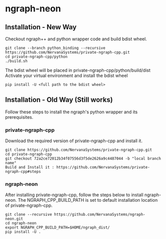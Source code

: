# ngraph-neon

## Installation - New Way

Checkout ngraph++ and python wrapper code and build bdist wheel.

```
git clone --branch python_binding --recursive https://github.com/NervanaSystems/private-ngraph-cpp.git
cd private-ngraph-cpp/python
./build.sh
```
The bdist wheel will be placed in private-ngraph-cpp/python/build/dist
Activate your virtual environment and install the bdist wheel

```
pip install -U <full path to the bdist wheel>
```


## Installation - Old Way (Still works)

Follow these steps to install the ngraph's python wrapper and its prerequisites.


### private-ngraph-cpp

Download the required version of private-ngraph-cpp and install it.
```
git clone https://github.com/NervanaSystems/private-ngraph-cpp.git
cd private-ngraph-cpp
git checkout 72a2ce72012b34f07556d3f5de2626a9c4487044 -b "local branch name"
Build and Install it : https://github.com/NervanaSystems/private-ngraph-cpp#steps
```

### ngraph-neon

After installing private-ngraph-cpp, follow the steps below to install ngraph-neon.
The NGRAPH_CPP_BUILD_PATH is set to default installation location of private-ngraph-cpp.
```
git clone --recursive https://github.com/NervanaSystems/ngraph-neon.git
cd ngraph-neon
export NGRAPH_CPP_BUILD_PATH=$HOME/ngraph_dist/
pip install -U .
```

